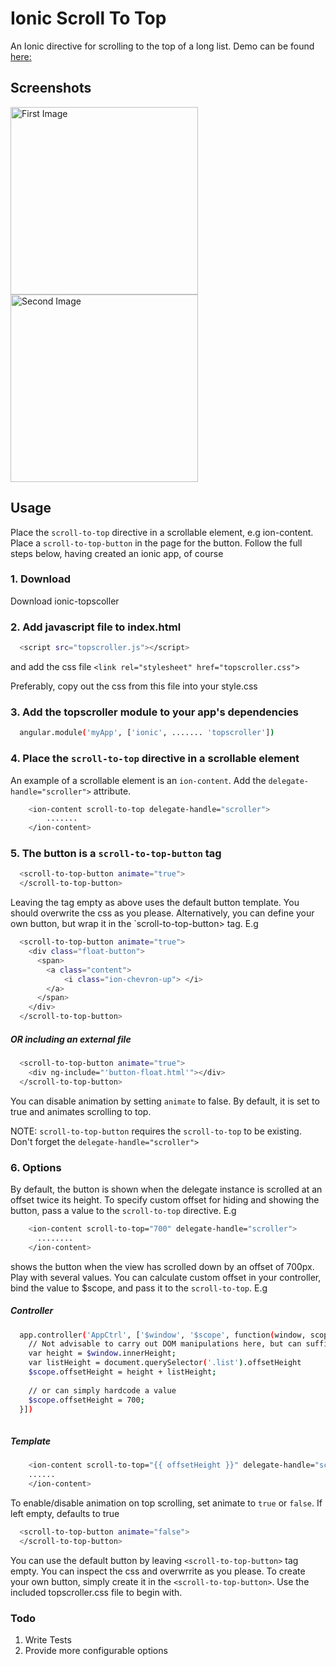 Ionic Scroll To Top 
================================================================

An Ionic directive for scrolling to the top of a long list. Demo can be found <a href="https://codepen.io/ladmerc/pen/JXNQXr">here:</a>

## Screenshots
<img src="https://raw.githubusercontent.com/ladmerc/ionic-topscroller/master/img/screenshot1.png" alt="First Image" width="300px"  />

<img src="https://raw.githubusercontent.com/ladmerc/ionic-topscroller/master/img/screenshot2.png" alt="Second Image" width="300px"  />


## Usage
Place the `scroll-to-top` directive in a scrollable element, e.g ion-content. Place a `scroll-to-top-button` in the page for the button.
Follow the full steps below, having created an ionic app, of course

### 1. Download
Download ionic-topscoller

### 2. Add javascript file to index.html
```bash
  <script src="topscroller.js"></script>
```
and add the css file 
`<link rel="stylesheet" href="topscroller.css">`

Preferably, copy out the css from this file into your style.css

### 3. Add the topscroller module to your app's dependencies
```bash
  angular.module('myApp', ['ionic', ....... 'topscroller'])
```

### 4. Place the `scroll-to-top` directive in a scrollable element
An example of a scrollable element is an `ion-content`. Add the `delegate-handle="scroller">` attribute.
```bash
    <ion-content scroll-to-top delegate-handle="scroller">
        .......
    </ion-content>
```

### 5. The button is a `scroll-to-top-button` tag
```bash
  <scroll-to-top-button animate="true">
  </scroll-to-top-button>
```
Leaving the tag empty as above uses the default button template. You should overwrite the css as you please.
Alternatively, you can define your own button, but wrap it in the `scroll-to-top-button> tag. E.g

```bash
  <scroll-to-top-button animate="true">
    <div class="float-button">
      <span>
        <a class="content">
            <i class="ion-chevron-up"> </i>
        </a>
      </span>
    </div>
  </scroll-to-top-button>
```
##### OR including an external file
```bash
  <scroll-to-top-button animate="true">
    <div ng-include="'button-float.html'"></div>
  </scroll-to-top-button>
```
You can disable animation by setting `animate` to false. By default, it is set to true and animates scrolling to top.

NOTE: `scroll-to-top-button` requires the `scroll-to-top` to be existing. Don't forget the `delegate-handle="scroller">`


### 6. Options
By default, the button is shown when the delegate instance is scrolled at an offset twice its height. To specify custom offset for
hiding and showing the button, pass a value to the `scroll-to-top` directive. E.g
```bash
    <ion-content scroll-to-top="700" delegate-handle="scroller">
      ........
    </ion-content>
```
shows the button when the view has scrolled down by an offset of 700px. Play with several values. You can calculate custom offset in your controller, bind the value to $scope, and pass it to the `scroll-to-top`. E.g


##### Controller
```bash
  app.controller('AppCtrl', ['$window', '$scope', function(window, scope) {
    // Not advisable to carry out DOM manipulations here, but can suffice
    var height = $window.innerHeight;
    var listHeight = document.querySelector('.list').offsetHeight
    $scope.offsetHeight = height + listHeight;
    
    // or can simply hardcode a value
    $scope.offsetHeight = 700;
  }])
  
```

##### Template
```bash
    <ion-content scroll-to-top="{{ offsetHeight }}" delegate-handle="scroller">
    ......
    </ion-content>
```

To enable/disable animation on top scrolling, set animate to `true` or `false`. If left empty, defaults to true
```bash
  <scroll-to-top-button animate="false">
  </scroll-to-top-button>
```

You can use the default button by leaving `<scroll-to-top-button>` tag empty. You can inspect the css and overwrrite as you please.
To create your own button, simply create it in the `<scroll-to-top-button>`. Use the included topscroller.css file to begin with.

### Todo
1. Write Tests
2. Provide more configurable options
